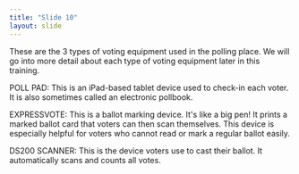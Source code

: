 ```yaml
---
title: "Slide 10"
layout: slide
---
```


These are the 3 types of voting equipment used in the polling place. We will go into more detail about each type of voting equipment later in this training.

POLL PAD: This is an iPad-based tablet device used to check-in each voter. It is also sometimes called an electronic pollbook.

EXPRESSVOTE: This is a ballot marking device. It's like a big pen! It prints a marked ballot card that voters can then scan themselves. This device is especially helpful for voters who cannot read or mark a regular ballot easily.

DS200 SCANNER: This is the device voters use to cast their ballot. It automatically scans and counts all votes.